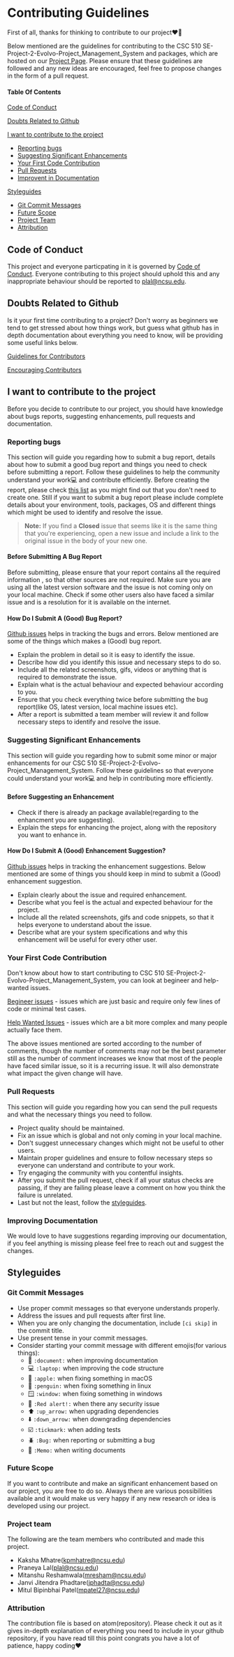 # Contributing Guidelines

First of all, thanks for thinking to contribute to our project❤️🎉

Below mentioned are the guidelines for contributing to the CSC 510 SE-Project-2-Evolvo-Project_Management_System and packages, which are hosted on our [Project Page](https://github.com/MitanshuShaBa/SE-Project-Group6-Evolo-Project_Management_System).
Please ensure that these guidelines are followed and any new ideas are encouraged, feel free to propose changes in the form of a pull request.

#### Table Of Contents

[Code of Conduct](#code-of-conduct)

[Doubts Related to Github](#doubts-related-to-github)

[I want to contribute to the project](#I-want-to-contribute-to-the-project)

- [Reporting bugs](#reporting-bugs)
- [Suggesting Significant Enhancements](#suggesting-significant-enhancements)
- [Your First Code Contribution](#your-first-code-contribution)
- [Pull Requests](#pull-requests)
- [Improvent in Documentation](#improving-documentation)

[Styleguides](#styleguides)

- [Git Commit Messages](#git-commit-messages)
- [Future Scope](#future-scope)
- [Project Team](#project-team)
- [Attribution](#attribution)

## Code of Conduct

This project and everyone particpating in it is governed by [Code of Conduct](<(https://github.com/MitanshuShaBa/SE-Project-Group6-Evolo-Project_Management_System/blob/main/CODE_OF_CONDUCT.md)>).
Everyone contributing to this project should uphold this and any inappropriate behaviour should be reported to plal@ncsu.edu.

## Doubts Related to Github

Is it your first time contributing to a project? Don't worry as beginners we tend to get stressed about how things work, but guess what github has in
depth documentation about everything you need to know, will be providing some useful links below.

[Guidelines for Contributors](https://docs.github.com/en/communities/setting-up-your-project-for-healthy-contributions/setting-guidelines-for-repository-contributors)

[Encouraging Contributors](https://docs.github.com/en/communities/setting-up-your-project-for-healthy-contributions/encouraging-helpful-contributions-to-your-project-with-labels)

## I want to contribute to the project

Before you decide to contribute to our project, you should have knowledge about bugs reports, suggesting enhancements, pull requests and documentation.

### Reporting bugs

This section will guide you regarding how to submit a bug report, details about how to submit a good bug report and
things you need to check before submitting a report. Follow these guidelines to help the community understand your work💻 and contribute efficiently. Before
creating the report, please check [this list](#before-submitting-a-bug-report) as you might find out that you don't need to create one. Still if you want to submit
a bug report please include complete details about your environment, tools, packages, OS and different things which might be used to identify and resolve the issue.

> **Note:** If you find a **Closed** issue that seems like it is the same thing that you're experiencing, open a new issue and include a link to the original issue in the body of your new one.

#### Before Submitting A Bug Report

Before submitting, please ensure that your report contains all the required information , so that other sources are not required.
Make sure you are using all the latest version software and the issue is not coming only on your local machine. Check if some other users also have faced a similar
issue and is a resolution for it is available on the internet.

#### How Do I Submit A (Good) Bug Report?

[Github issues](https://docs.github.com/en/issues/tracking-your-work-with-issues/about-issues) helps in tracking the bugs and errors. Below mentioned are some
of the things which makes a (Good) bug report.

- Explain the problem in detail so it is easy to identify the issue.
- Describe how did you identify this issue and necessary steps to do so.
- Include all the related screenshots, gifs, videos or anything that is required to demonstrate the issue.
- Explain what is the actual behaviour and expected behaviour according to you.
- Ensure that you check everything twice before submitting the bug report(like OS, latest version, local machine issues etc).
- After a report is submitted a team member will review it and follow necessary steps to identify and resolve the issue.

### Suggesting Significant Enhancements

This section will guide you regarding how to submit some minor or major enhancements for our CSC 510 SE-Project-2-Evolvo-Project_Management_System. Follow these guidelines so that
everyone could understand your work💻 and help in contributing more efficiently.

#### Before Suggesting an Enhancement

- Check if there is already an package available(regarding to the enhancment you are suggesting).
- Explain the steps for enhancing the project, along with the repository you want to enhance in.

#### How Do I Submit A (Good) Enhancement Suggestion?

[Github issues](https://docs.github.com/en/issues/tracking-your-work-with-issues/about-issues) helps in tracking the enhancement suggestions. Below mentioned are
some of things you should keep in mind to submit a (Good) enhancement suggestion.

- Explain clearly about the issue and required enhancement.
- Describe what you feel is the actual and expected behaviour for the project.
- Include all the related screenshots, gifs and code snippets, so that it helps everyone to understand about the issue.
- Describe what are your system specifications and why this enhancement will be useful for every other user.

### Your First Code Contribution

Don't know about how to start contributing to CSC 510 SE-Project-2-Evolvo-Project_Management_System, you can look at begineer and help-wanted issues.

[Begineer issues](https://github.com/search?utf8=✓&q=is%3Aopen+is%3Aissue+label%3Abeginner+label%3Ahelp-wanted+user%3Aatom+sort%3Acomments-desc) - issues which
are just basic and require only few lines of code or minimal test cases.

[Help Wanted Issues](https://github.com/search?q=is%3Aopen+is%3Aissue+label%3Ahelp-wanted+user%3Aatom+sort%3Acomments-desc+-label%3Abeginner) - issues which are
a bit more complex and many people actually face them.

The above issues mentioned are sorted according to the number of comments, though the number of comments may not be the best parameter still as the number of comment
increases we know that most of the people have faced similar issue, so it is a recurring issue.
It will also demonstrate what impact the given change will have.

### Pull Requests

This section will guide you regarding how you can send the pull requests and what the necessary things you need to follow.

- Project quality should be maintained.
- Fix an issue which is global and not only coming in your local machine.
- Don't suggest unnecessary changes which might not be useful to other users.
- Maintain proper guidelines and ensure to follow necessary steps so everyone can understand and contribute to your work.
- Try engaging the community with you contentful insights.
- After you submit the pull request, check if all your status checks are passing, if they are failing please leave a comment on how you think the failure is unrelated.
- Last but not the least, follow the [styleguides](#styleguides).

### Improving Documentation

We would love to have suggestions regarding improving our documentation, if you feel anything is missing please feel free to reach out and suggest
the changes.

## Styleguides

### Git Commit Messages

- Use proper commit messages so that everyone understands properly.
- Address the issues and pull requests after first line.
- When you are only changing the documentation, include `[ci skip]` in the commit title.
- Use present tense in your commit messages.
- Consider starting your commit message with different emojis(for various things):
  - 📄 `:document:` when improving documentation
  - 💻 `:laptop:` when improving the code structure
  - 🍎 `:apple:` when fixing something in macOS
  - 🐧 `:penguin:` when fixing something in linux
  - 🪟 `:window:` when fixing something in windows
  - 🚨 `:Red alert!:` when there any security issue
  - ⬆️ `:up_arrow:` when upgrading dependencies
  - ⬇️ `:down_arrow:` when downgrading dependencies
  - ☑️ `:tickmark:` when adding tests
  - 🪲 `:Bug:` when reporting or submitting a bug
  - 📝 `:Memo:` when writing documents

### Future Scope

If you want to contribute and make an significant enhancement based on our project, you are free to do so. Always there are various possibilities available and it would make us very happy if any new research or idea is developed using our project.

### Project team

The following are the team members who contributed and made this project.

- Kaksha Mhatre(kpmhatre@ncsu.edu)
- Praneya Lal(plal@ncsu.edu)
- Mitanshu Reshamwala(mresham@ncsu.edu)
- Janvi Jitendra Phadtare(jphadta@ncsu.edu)
- Mitul Bipinbhai Patel(mpatel27@ncsu.edu)

### Attribution

The contribution file is based on atom(repository). Please check it out as it gives in-depth explanation of everything you need to include in your github
repository, if you have read till this point congrats you have a lot of patience, happy coding❤️
